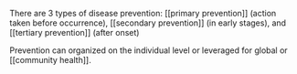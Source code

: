 There are 3 types of disease prevention: [[primary prevention]] (action taken before occurrence), [[secondary prevention]] (in early stages), and [[tertiary prevention]] (after onset)

Prevention can organized on the individual level or leveraged for global or [[community health]].